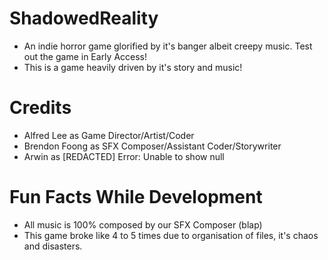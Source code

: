 # ShadowedReality
* An indie horror game glorified by it's banger albeit creepy music. Test out the game in Early Access!
* This is a game heavily driven by it's story and music!

# Credits 
* Alfred Lee as Game Director/Artist/Coder
* Brendon Foong as SFX Composer/Assistant Coder/Storywriter 
* Arwin as [REDACTED] Error: Unable to show null

# Fun Facts While Development
* All music is 100% composed by our SFX Composer (blap)
* This game broke like 4 to 5 times due to organisation of files, it's chaos and disasters.
